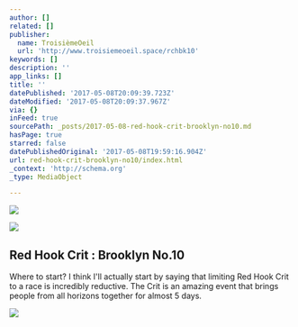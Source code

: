 ```yaml
---
author: []
related: []
publisher:
  name: TroisièmeOeil
  url: 'http://www.troisiemeoeil.space/rchbk10'
keywords: []
description: ''
app_links: []
title: ''
datePublished: '2017-05-08T20:09:39.723Z'
dateModified: '2017-05-08T20:09:37.967Z'
via: {}
inFeed: true
sourcePath: _posts/2017-05-08-red-hook-crit-brooklyn-no10.md
hasPage: true
starred: false
datePublishedOriginal: '2017-05-08T19:59:16.904Z'
url: red-hook-crit-brooklyn-no10/index.html
_context: 'http://schema.org'
_type: MediaObject

---
```

![](https://the-grid-user-content.s3-us-west-2.amazonaws.com/aa4a66d7-4548-4739-9126-fefcd2911660.jpg)

<article style=""><img src="https://imgflo.herokuapp.com/graph/2b2431f8e7ba7b0/9191159b65e746d129da989d5355b958/noop.jpg?input=https%3A%2F%2Fstatic1.squarespace.com%2Fstatic%2F541cc378e4b02b592c3abc52%2F590f9288579fb370d4bebebc%2F590f9299bf629ae112c5bcb6%2F1494192808242%2FGOPH3321.jpg" /><h1>Red Hook Crit : Brooklyn No.10</h1><p>Where to start? I think I'll actually start by saying that limiting Red Hook Crit to a race is incredibly reductive. The Crit is an amazing event that brings people from all horizons together for almost 5 days.</p></article>

![](https://the-grid-user-content.s3-us-west-2.amazonaws.com/24830cbc-3b66-4423-b673-1bdfbf44967f.jpg)